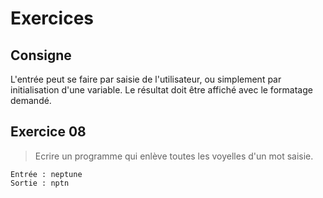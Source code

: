 # Exercices
## Consigne
L'entrée peut se faire par saisie de l'utilisateur, ou simplement par initialisation d'une variable. Le résultat doit être affiché avec le formatage demandé.

## Exercice 08
>Ecrire un programme qui enlève toutes les voyelles d'un mot saisie.
```
Entrée : neptune
Sortie : nptn
```
